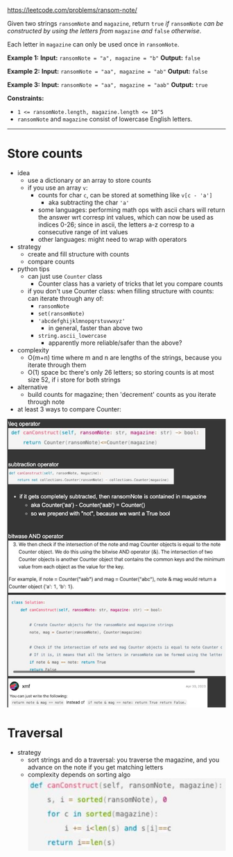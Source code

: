 https://leetcode.com/problems/ransom-note/

Given two strings `ransomNote` and `magazine`, return `true` _if_ `ransomNote` _can be constructed by using the letters from_ `magazine` _and_ `false` _otherwise_.

Each letter in `magazine` can only be used once in `ransomNote`.



**Example 1:**
**Input:** `ransomNote = "a", magazine = "b"`
**Output:** `false`

**Example 2:**
**Input:** `ransomNote = "aa", magazine = "ab"`
**Output:** `false`

**Example 3:**
**Input:** `ransomNote = "aa", magazine = "aab"`
**Output:** `true`



**Constraints:**
- `1 <= ransomNote.length, magazine.length <= 10^5`
- `ransomNote` and `magazine` consist of lowercase English letters.


---


# Store counts
- idea
	- use a dictionary or an array to store counts
	- if you use an array `v`:
		- counts for char `c`, can be stored at something like `v[c - 'a']`
			- aka subtracting the char `'a'`
		- some languages: performing math ops with ascii chars will return the answer wrt corresp int values,  which can now be used as indices 0-26; since in ascii, the letters a-z corresp to a consecutive range of int values
		- other languages: might need to wrap with operators
- strategy
	- create and fill structure with counts
	- compare counts
- python tips
	- can just use `Counter` class
		- Counter class has a variety of tricks that let you compare counts
	- if you don't use Counter class: when filling structure with counts: can iterate through any of:
		- `ransomNote`
		- `set(ransomNote)`
		- `'abcdefghijklmnopqrstuvwxyz'`
			- in general, faster than above two
		- `string.ascii_lowercase`
			- apparently more reliable/safer than the above?
- complexity
	- O(m+n) time where m and n are lengths of the strings, because you iterate through them
	- O(1) space bc there's only 26 letters; so storing counts is at most size 52, if i store for both strings
- alternative
	- build counts for magazine; then 'decrement' counts as you iterate through note
- at least 3 ways to compare Counter:

![](../../!assets/attachments/Pasted%20image%2020240224224421.png)


# Traversal
- strategy
	- sort strings and do a traversal: you traverse the magazine, and you advance on the note if you get matching letters
	- complexity depends on sorting algo
![](../../!assets/attachments/Pasted%20image%2020240224224451.png)